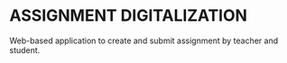 # ASSIGNMENT DIGITALIZATION

Web-based application to create and submit assignment by teacher and student.